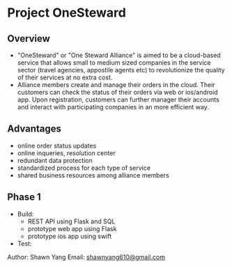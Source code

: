 # Project OneSteward

## Overview 
 - "OneSteward" or "One Steward Alliance" is aimed to be a cloud-based service that allows small to medium sized companies in the service sector (travel agencies, appostile agents etc) to revolutionize the quality of their services at no extra cost.
 - Alliance members create and manage their orders in the cloud. Their customers can check the status of their orders via web or ios/android app. Upon registration, customers can further manager their accounts and interact with participating companies in an more efficient way.

## Advantages
 - online order status updates 
 - online inqueries, resolution center
 - redundant data protection
 - standardized process for each type of service
 - shared business resources among alliance members 
 
## Phase 1
 - Build:
   - REST API using Flask and SQL
   - prototype web app using Flask
   - prototype ios app using swift
 - Test:




Author: Shawn Yang
Email: shawnyang610@gmail.com
